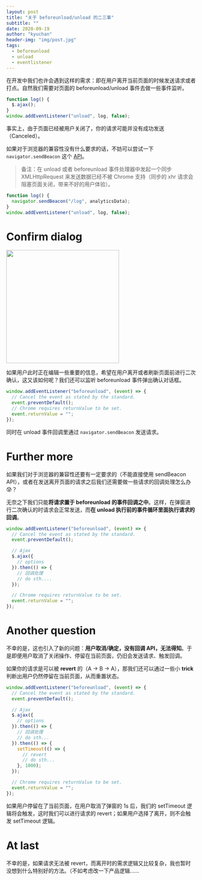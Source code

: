 ```yaml
---
layout: post
title: "关于 beforeunload/unload 的二三事"
subtitle: ""
date: 2020-09-19
author: "kyuchan"
header-img: "img/post.jpg"
tags:
  - beforeunload
  - unload
  - eventlistener
---
```


在开发中我们也许会遇到这样的需求：即在用户离开当前页面的时候发送请求或者打点。自然我们需要对页面的 beforeunload/unload 事件去做一些事件监听。

```javascript
function log() {
  $.ajax();
}
window.addEventListener("unload", log, false);
```

事实上，由于页面已经被用户关闭了，你的请求可能并没有成功发送（Canceled）。

如果对于浏览器的兼容性没有什么要求的话，不妨可以尝试一下 `navigator.sendBeacon` 这个 [API](https://developer.mozilla.org/zh-CN/docs/Web/API/Navigator/sendBeacon)。

> 备注：在 unload 或者 beforeunload 事件处理器中发起一个同步 XMLHttpRequest 来发送数据已经不被 Chrome 支持（同步的 xhr 请求会阻塞页面关闭，带来不好的用户体验）。

```javascript
function log() {
  navigator.sendBeacon("/log", analyticsData);
}
window.addEventListener("unload", log, false);
```

# Confirm dialog

<img width="300" src="{{ site.url }}/img/assets/beforeunload-dialog.png" />

如果用户此时正在编辑一些重要的信息，希望在用户离开或者刷新页面前进行二次确认，这又该如何呢？我们还可以监听 beforeunload 事件弹出确认对话框。

```javascript
window.addEventListener("beforeunload", (event) => {
  // Cancel the event as stated by the standard.
  event.preventDefault();
  // Chrome requires returnValue to be set.
  event.returnValue = "";
});
```

同时在 unload 事件回调里通过 `navigator.sendBeacon` 发送请求。

# Further more

如果我们对于浏览器的兼容性还要有一定要求的（不能直接使用 sendBeacon API），或者在发送离开页面的请求之后我们还需要做一些请求的回调处理怎么办 😰？

无奈之下我们只能**将请求置于 beforeunload 的事件回调之中**。这样，在弹窗进行二次确认的时请求会正常发送，而**在 unload 执行前的事件循环里面执行请求的回调**。

```javascript
window.addEventListener("beforeunload", (event) => {
  // Cancel the event as stated by the standard.
  event.preventDefault();

  // Ajax
  $.ajax({
    // options
  }).then(() => {
    // 回调处理
    // do sth....
  });

  // Chrome requires returnValue to be set.
  event.returnValue = "";
});
```

# Another question

不幸的是，这也引入了新的问题：**用户取消/确定，没有回调 API，无法得知**。于是即便用户取消了关闭操作、停留在当前页面，仍旧会发送请求、触发回调。

如果你的请求是可以被 **revert** 的（A → B → A），那我们还可以通过一些小 **trick** 判断出用户仍然停留在当前页面，从而重置状态。

```javascript
window.addEventListener("beforeunload", (event) => {
  // Cancel the event as stated by the standard.
  event.preventDefault();

  // Ajax
  $.ajax({
    // options
  }).then(() => {
    // 回调处理
    // do sth...
  }).then(() => {
    setTimeout(() => {
      // revert
      // do sth...
    }, 1000);
  });

  // Chrome requires returnValue to be set.
  event.returnValue = "";
});
```

如果用户停留在了当前页面，在用户取消了弹窗的 1s 后，我们的 setTimeout 逻辑将会触发，这时我们可以进行请求的 revert；如果用户选择了离开，则不会触发 setTimeout 逻辑。

# At last

不幸的是，如果请求无法被 revert，而离开时的需求逻辑又比较复杂，我也暂时没想到什么特别好的方法。（不如考虑改一下产品逻辑......